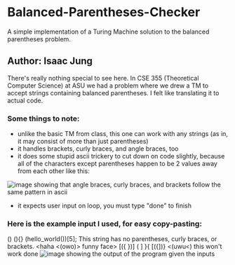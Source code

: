 # Balanced-Parentheses-Checker
A simple implementation of a Turing Machine solution to the balanced parentheses problem.

## Author: Isaac Jung

There's really nothing special to see here. In CSE 355 (Theoretical Computer Science) at ASU we had a problem where we drew a TM to accept strings containing balanced parentheses. I felt like translating it to actual code.

### Some things to note:
- unlike the basic TM from class, this one can work with any strings (as in, it may consist of more than just parentheses)
- it handles brackets, curly braces, and angle braces, too
- it does some stupid ascii trickery to cut down on code slightly, because all of the characters except parentheses happen to be 2 values away from each other like this:

![image showing that angle braces, curly braces, and brackets follow the same pattern in ascii](https://cdn.discordapp.com/attachments/930183886435135573/974010082444607498/unknown.png "ascii-table-screenshot")
- it expects user input on loop, you must type "done" to finish

### Here is the example input I used, for easy copy-pasting:
()
(){}
(hello_world())[5];
This string has no parentheses, curly braces, or brackets.
<haha <(owo)> funny face> [({  })]
(
]
}{
[({])}
<(uwu<) this won't work
done
![image showing the output of the program given the inputs](https://cdn.discordapp.com/attachments/930183886435135573/974012856506929203/unknown.png "output")
